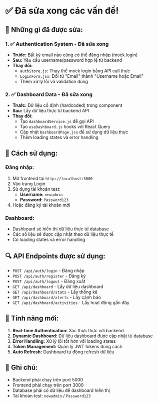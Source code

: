 # ✅ **Đã sửa xong các vấn đề!**

## 🔧 **Những gì đã được sửa:**

### **1. ✅ Authentication System - Đã sửa xong**

- **Trước:** Bất kỳ email nào cũng có thể đăng nhập (mock login)
- **Sau:** Yêu cầu username/password hợp lệ từ backend
- **Thay đổi:**
  - `authStore.js`: Thay thế mock login bằng API call thực
  - `LoginForm.jsx`: Đổi từ "Email" thành "Username hoặc Email"
  - Thêm xử lý lỗi và validation đúng

### **2. ✅ Dashboard Data - Đã sửa xong**

- **Trước:** Dữ liệu cố định (hardcoded) trong component
- **Sau:** Lấy dữ liệu thực từ backend API
- **Thay đổi:**
  - Tạo `dashboardService.js` để gọi API
  - Tạo `useDashboard.js` hooks với React Query
  - Cập nhật `DashboardPage.jsx` để sử dụng dữ liệu thực
  - Thêm loading states và error handling

## 🎯 **Cách sử dụng:**

### **Đăng nhập:**

1. Mở frontend tại `http://localhost:3000`
2. Vào trang Login
3. Sử dụng tài khoản test:
   - **Username:** `newadmin`
   - **Password:** `Password123`
4. Hoặc đăng ký tài khoản mới

### **Dashboard:**

- Dashboard sẽ hiển thị dữ liệu thực từ database
- Các số liệu sẽ được cập nhật theo dữ liệu thực tế
- Có loading states và error handling

## 🔍 **API Endpoints được sử dụng:**

- `POST /api/auth/login` - Đăng nhập
- `POST /api/auth/register` - Đăng ký
- `POST /api/auth/logout` - Đăng xuất
- `GET /api/dashboard` - Lấy dữ liệu dashboard
- `GET /api/dashboard/stats` - Lấy thống kê
- `GET /api/dashboard/alerts` - Lấy cảnh báo
- `GET /api/dashboard/activities` - Lấy hoạt động gần đây

## 🚀 **Tính năng mới:**

1. **Real-time Authentication:** Xác thực thực với backend
2. **Dynamic Dashboard:** Dữ liệu dashboard được cập nhật từ database
3. **Error Handling:** Xử lý lỗi tốt hơn với loading states
4. **Token Management:** Quản lý JWT tokens đúng cách
5. **Auto Refresh:** Dashboard tự động refresh dữ liệu

## 📝 **Ghi chú:**

- Backend phải chạy trên port 5000
- Frontend phải chạy trên port 3000
- Database phải có dữ liệu để dashboard hiển thị
- Tài khoản test: `newadmin` / `Password123`
